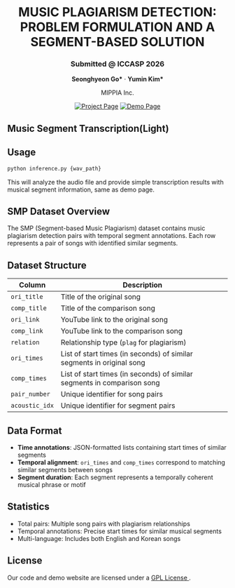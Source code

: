 <div align="center">

#  MUSIC PLAGIARISM DETECTION: PROBLEM FORMULATION AND A SEGMENT-BASED SOLUTION

<h3>Submitted @ ICCASP 2026</h3>

<p>
  <b>Seonghyeon Go*</b> · <b>Yumin Kim*</b> 
</p>

<p>MIPPIA Inc.</p>

[![Project Page](https://img.shields.io/badge/Project-Website-blue)](https://mippia.github.io/ICASSP2026-MPD/)
[![Demo Page](https://img.shields.io/badge/Demo-Page-red)](https://huggingface.co/spaces/mippia/MPD-demo)

</div>

## Music Segment Transcription(Light)


## Usage
```bash
python inference.py {wav_path}
```
This will analyze the audio file and provide simple transcription results with musical segment information, same as demo page.

## SMP Dataset Overview

The SMP (Segment-based Music Plagiarism) dataset contains music plagiarism detection pairs with temporal segment annotations. Each row represents a pair of songs with identified similar segments.

## Dataset Structure

| Column | Description |
|--------|-------------|
| `ori_title` | Title of the original song |
| `comp_title` | Title of the comparison song |
| `ori_link` | YouTube link to the original song |
| `comp_link` | YouTube link to the comparison song |
| `relation` | Relationship type (`plag` for plagiarism) |
| `ori_times` | List of start times (in seconds) of similar segments in original song |
| `comp_times` | List of start times (in seconds) of similar segments in comparison song |
| `pair_number` | Unique identifier for song pairs |
| `acoustic_idx` | Unique identifier for segment pairs |

## Data Format
- **Time annotations**: JSON-formatted lists containing start times of similar segments
- **Temporal alignment**: `ori_times` and `comp_times` correspond to matching similar segments between songs
- **Segment duration**: Each segment represents a temporally coherent musical phrase or motif

## Statistics
- Total pairs: Multiple song pairs with plagiarism relationships
- Temporal annotations: Precise start times for similar musical segments
- Multi-language: Includes both English and Korean songs

## License
Our code and demo website are licensed under a 
  <a href="https://www.gnu.org/licenses/gpl-3.0.html" 
     class="text-blue-500 hover:underline">
    GPL License
  </a>.